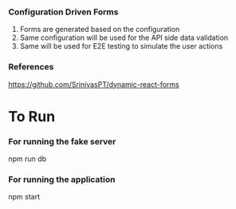 ### Configuration Driven Forms

1. Forms are generated based on the configuration
2. Same configuration will be used for the API side data validation
3. Same will be used for E2E testing to simulate the user actions

### References

https://github.com/SrinivasPT/dynamic-react-forms

# To Run

### For running the fake server

npm run db

### For running the application

npm start

